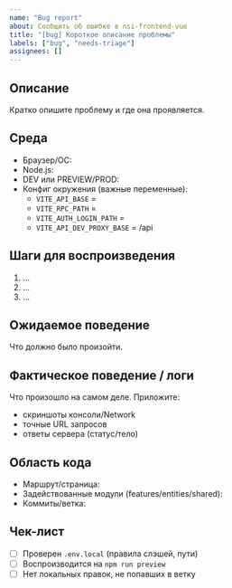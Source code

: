 ```yaml
---
name: "Bug report"
about: Сообщить об ошибке в nsi-frontend-vue
title: "[bug] Короткое описание проблемы"
labels: ["bug", "needs-triage"]
assignees: []
---
```


## Описание
Кратко опишите проблему и где она проявляется.

## Среда
- Браузер/ОС: <!-- Chrome 140 / Windows 10 и т.п. -->
- Node.js: <!-- 20.19.x / 22.x -->
- DEV или PREVIEW/PROD: <!-- dev/preview/prod -->
- Конфиг окружения (важные переменные):
  - `VITE_API_BASE` = 
  - `VITE_RPC_PATH` = 
  - `VITE_AUTH_LOGIN_PATH` = 
  - `VITE_API_DEV_PROXY_BASE` = /api

## Шаги для воспроизведения
1. …
2. …
3. …

## Ожидаемое поведение
Что должно было произойти.

## Фактическое поведение / логи
Что произошло на самом деле. Приложите:
- скриншоты консоли/Network
- точные URL запросов
- ответы сервера (статус/тело)

## Область кода
- Маршрут/страница: 
- Задействованные модули (features/entities/shared): 
- Коммиты/ветка: 

## Чек-лист
- [ ] Проверен `.env.local` (правила слэшей, пути)
- [ ] Воспроизводится на `npm run preview`
- [ ] Нет локальных правок, не попавших в ветку
